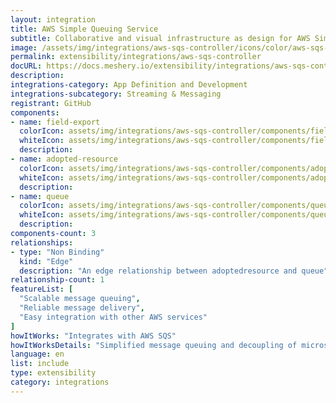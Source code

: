 ```yaml
---
layout: integration
title: AWS Simple Queuing Service
subtitle: Collaborative and visual infrastructure as design for AWS Simple Queuing Service
image: /assets/img/integrations/aws-sqs-controller/icons/color/aws-sqs-controller-color.svg
permalink: extensibility/integrations/aws-sqs-controller
docURL: https://docs.meshery.io/extensibility/integrations/aws-sqs-controller
description: 
integrations-category: App Definition and Development
integrations-subcategory: Streaming & Messaging
registrant: GitHub
components: 
- name: field-export
  colorIcon: assets/img/integrations/aws-sqs-controller/components/field-export/icons/color/field-export-color.svg
  whiteIcon: assets/img/integrations/aws-sqs-controller/components/field-export/icons/white/field-export-white.svg
  description: 
- name: adopted-resource
  colorIcon: assets/img/integrations/aws-sqs-controller/components/adopted-resource/icons/color/adopted-resource-color.svg
  whiteIcon: assets/img/integrations/aws-sqs-controller/components/adopted-resource/icons/white/adopted-resource-white.svg
  description: 
- name: queue
  colorIcon: assets/img/integrations/aws-sqs-controller/components/queue/icons/color/queue-color.svg
  whiteIcon: assets/img/integrations/aws-sqs-controller/components/queue/icons/white/queue-white.svg
  description: 
components-count: 3
relationships: 
- type: "Non Binding"
  kind: "Edge"
  description: "An edge relationship between adoptedresource and queue"
relationship-count: 1
featureList: [
  "Scalable message queuing",
  "Reliable message delivery",
  "Easy integration with other AWS services"
]
howItWorks: "Integrates with AWS SQS"
howItWorksDetails: "Simplified message queuing and decoupling of microservices on AWS"
language: en
list: include
type: extensibility
category: integrations
---
```

